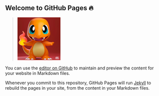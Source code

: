 ## Welcome to GitHub Pages :fire:

> <img src="./assets/images/Charmander.jpg" width="30%" alt="Charmander">

You can use the [editor on GitHub](https://github.com/adriellison/github-pages-with-jekyll/edit/gh-pages/index.md) to maintain and preview the content for your website in Markdown files.

Whenever you commit to this repository, GitHub Pages will run [Jekyll](https://jekyllrb.com/) to rebuild the pages in your site, from the content in your Markdown files.
